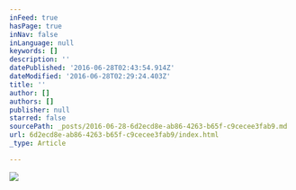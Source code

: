```yaml
---
inFeed: true
hasPage: true
inNav: false
inLanguage: null
keywords: []
description: ''
datePublished: '2016-06-28T02:43:54.914Z'
dateModified: '2016-06-28T02:29:24.403Z'
title: ''
author: []
authors: []
publisher: null
starred: false
sourcePath: _posts/2016-06-28-6d2ecd8e-ab86-4263-b65f-c9cecee3fab9.md
url: 6d2ecd8e-ab86-4263-b65f-c9cecee3fab9/index.html
_type: Article

---
```

![](https://the-grid-user-content.s3-us-west-2.amazonaws.com/13080297-759c-4ad9-af83-d728b479322a.jpg)